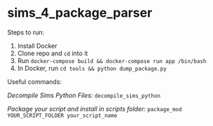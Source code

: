 # sims_4_package_parser

Steps to run:
1. Install Docker
2. Clone repo and `cd` into it
2. Run `docker-compose build && docker-compose run app /bin/bash`
3. In Docker, run `cd tools && python dump_package.py`


Useful commands:

*Decompile Sims Python Files:*
`decompile_sims_python`

*Package your script and install in scripts folder:*
`package_mod YOUR_SCRIPT_FOLDER your_script_name`
